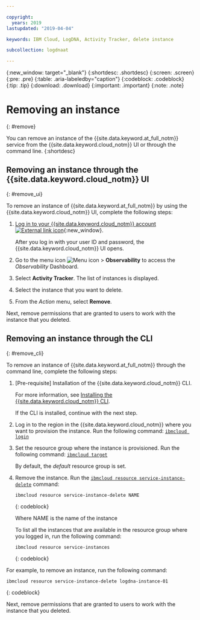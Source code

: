```yaml
---

copyright:
  years: 2019
lastupdated: "2019-04-04"

keywords: IBM Cloud, LogDNA, Activity Tracker, delete instance

subcollection: logdnaat

---
```


{:new_window: target="_blank"}
{:shortdesc: .shortdesc}
{:screen: .screen}
{:pre: .pre}
{:table: .aria-labeledby="caption"}
{:codeblock: .codeblock}
{:tip: .tip}
{:download: .download}
{:important: .important}
{:note: .note}

# Removing an instance
{: #remove}

You can remove an instance of the {{site.data.keyword.at_full_notm}} service from the {{site.data.keyword.cloud_notm}} UI or through the command line.
{:shortdesc}



## Removing an instance through the {{site.data.keyword.cloud_notm}} UI
{: #remove_ui}

To remove an instance of {{site.data.keyword.at_full_notm}} by using the {{site.data.keyword.cloud_notm}} UI, complete the following steps:

1. [Log in to your {{site.data.keyword.cloud_notm}} account ![External link icon](../../icons/launch-glyph.svg "External link icon")](https://cloud.ibm.com/login){:new_window}.

	After you log in with your user ID and password, the {{site.data.keyword.cloud_notm}} UI opens.

2. Go to the menu icon ![Menu icon](../../icons/icon_hamburger.svg) &gt; **Observability** to access the *Observability* Dashboard.

3. Select **Activity Tracker**. The list of instances is displayed.

4. Select the instance that you want to delete.

5. From the *Action* menu, select **Remove**.

Next, remove permissions that are granted to users to work with the instance that you deleted.

## Removing an instance through the CLI
{: #remove_cli}

To remove an instance of {{site.data.keyword.at_full_notm}} through the command line, complete the following steps:

1. [Pre-requisite] Installation of the {{site.data.keyword.cloud_notm}} CLI.

   For more information, see [Installing the {{site.data.keyword.cloud_notm}} CLI](/docs/cli?topic=cloud-cli-ibmcloud-cli#ibmcloud-cli).

   If the CLI is installed, continue with the next step.

2. Log in to the region in the {{site.data.keyword.cloud_notm}} where you want to provision the instance. Run the following command: [`ibmcloud login`](/docs/cli/reference/ibmcloud?topic=cloud-cli-ibmcloud_cli#ibmcloud_login)

3. Set the resource group where the instance is provisioned. Run the following command: [`ibmcloud target`](/docs/cli/reference/ibmcloud?topic=cloud-cli-ibmcloud_cli#ibmcloud_target)

    By default, the *default* resource group is set.

4. Remove the instance. Run the [`ibmcloud resource service-instance-delete`](/docs/cli/reference/ibmcloud?topic=cloud-cli-ibmcloud_commands_resource#ibmcloud_resource_service_instance_delete) command:

    ```
    ibmcloud resource service-instance-delete NAME 
    ```
    {: codeblock}

    Where NAME is the name of the instance

    To list all the instances that are available in the resource group where you logged in, run the following command:

    ```
    ibmcloud resource service-instances
    ```
    {: codeblock}
    
    
For example, to remove an instance, run the following command:

```
ibmcloud resource service-instance-delete logdna-instance-01
```
{: codeblock}

Next, remove permissions that are granted to users to work with the instance that you deleted.


